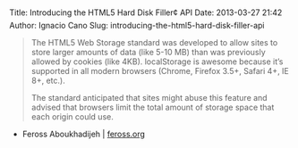 Title: Introducing the HTML5 Hard Disk Filler¢ API
Date: 2013-03-27 21:42
Author: Ignacio Cano
Slug: introducing-the-html5-hard-disk-filler-api

> The HTML5 Web Storage standard was developed to allow sites to store
> larger amounts of data (like 5-10 MB) than was previously allowed by
> cookies (like 4KB). localStorage is awesome because it’s supported in
> all modern browsers (Chrome, Firefox 3.5+, Safari 4+, IE 8+, etc.).
>
> The standard anticipated that sites might abuse this feature and
> advised that browsers limit the total amount of storage space that
> each origin could use.

- Feross Aboukhadijeh | [feross.org][]

  [feross.org]: http://feross.org/fill-disk/
    "Introducing the HTML5 Hard Disk Filler¢ API"
